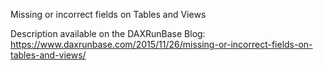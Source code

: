 Missing or incorrect fields on Tables and Views

Description available on the DAXRunBase Blog:
https://www.daxrunbase.com/2015/11/26/missing-or-incorrect-fields-on-tables-and-views/
